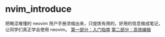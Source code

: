 # nvim_introduce
把晦涩难懂的 neovim 用户手册浓缩出来，只提炼有用的，好用的信息做成笔记，让同学们真正学会使用 neovim。
[第一部分：入门指南](./Getting_Started.md) 
[第二部分：高效编辑](./Editing_Effectively.md) 
